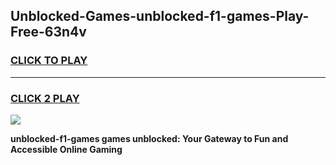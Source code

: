 
## Unblocked-Games-unblocked-f1-games-Play-Free-63n4v
<h3>
<a href="https://premium76.site?title=unblocked-f1-games&ref=21A">CLICK TO PLAY</a></h3>
<hr>

<h3>
<a href="https://premium76.site?title=unblocked-f1-games&ref=21A">CLICK 2 PLAY</a>
  
</h3>

<a href="https://premium76.site?title=unblocked-f1-games&ref=21A"><img src="https://clearcache.store/games.png"></a>


**unblocked-f1-games games unblocked: Your Gateway to Fun and Accessible Online Gaming**

